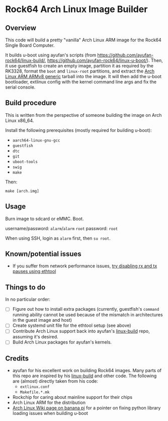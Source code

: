 Rock64 Arch Linux Image Builder
===============================

Overview
--------
This code will build a pretty "vanilla" Arch Linux ARM image for the Rock64 Single Board Computer.

It builds u-boot using ayufan's scripts (from https://github.com/ayufan-rock64/linux-build/, https://github.com/ayufan-rock64/linux-u-boot/). Then, it use guestfish to create an empty image, partition it as required by the RK3328, format the `boot` and `linux-root` partitions, and extract the [Arch Linux ARM ARMv8 generic](https://archlinuxarm.org/platforms/armv8/generic) tarball into the image. It will then add the u-boot bootloader, extlinux config with the kernel command line args and fix the serial console.

Build procedure
---------------
This is written from the perspective of someone building the image on Arch Linux x86_64.

Install the following prerequisites (mostly required for building u-boot):
* `aarch64-linux-gnu-gcc`
* `guestfish`
* `dtc`
* `git`
* `uboot-tools`
* `swig`
* `make`

Then:
```
make [arch.img]
```

Usage
-----
Burn image to sdcard or eMMC. Boot.

username/password: `alarm`/`alarm`
`root` password: `root`

When using SSH, login as `alarm` first, then `su root`.

Known/potential issues
------------
* If you suffer from network performance issues, [try disabling rx and tx pauses using ethtool](https://github.com/ayufan-rock64/linux-build/blob/master/package/root/etc/network/if-up.d/rock64-offload)

Things to do
------------
In no particular order:

- [ ] Figure out how to install extra packages (currently, guestfish's `command` running ability cannot be used because of the mismatch in architectures in the guest image and host)
- [ ] Create systemd unit file for the ethtool setup (see above)
- [ ] Contribute Arch Linux support back into ayufan's [linux-build](https://github.com/ayufan-rock64/linux-build/) repo, assuming it's desired.
- [ ] Build Arch Linux packages for ayufan's kernels.

Credits
-------
* ayufan for his excellent work on building Rock64 images. Many parts of this repo are inspired by his [linux-build](https://github.com/ayufan-rock64/linux-build/) and other code. The following are (almost) directly taken from his code:
  * `extlinux.conf`
  * `Makefile.*.mk`
* Rockchip for caring about mainline support for their chips
* Arch Linux ARM for the distribution
* [Arch Linux Wiki page on banana pi](https://wiki.archlinux.org/index.php/Banana_Pi) for a pointer on fixing python library loading issues when building u-boot
